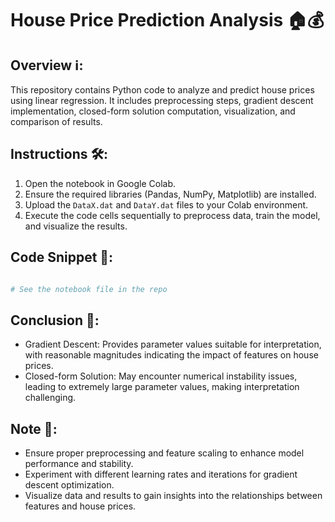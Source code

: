 # House Price Prediction Analysis 🏠💰

## Overview ℹ️:
This repository contains Python code to analyze and predict house prices using linear regression. It includes preprocessing steps, gradient descent implementation, closed-form solution computation, visualization, and comparison of results.

## Instructions 🛠️:
1. Open the notebook in Google Colab.
2. Ensure the required libraries (Pandas, NumPy, Matplotlib) are installed.
3. Upload the `DataX.dat` and `DataY.dat` files to your Colab environment.
4. Execute the code cells sequentially to preprocess data, train the model, and visualize the results.

## Code Snippet 📄:
```python

# See the notebook file in the repo

```

## Conclusion 📝:
- Gradient Descent: Provides parameter values suitable for interpretation, with reasonable magnitudes indicating the impact of features on house prices.
- Closed-form Solution: May encounter numerical instability issues, leading to extremely large parameter values, making interpretation challenging.

## Note 📌:
- Ensure proper preprocessing and feature scaling to enhance model performance and stability.
- Experiment with different learning rates and iterations for gradient descent optimization.
- Visualize data and results to gain insights into the relationships between features and house prices.
